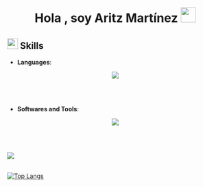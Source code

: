 <h1 align="center"><b>Hola , soy Aritz Martínez </b><img src="https://media.giphy.com/media/hvRJCLFzcasrR4ia7z/giphy.gif" width="35"></h1>

## <img src="https://media2.giphy.com/media/QssGEmpkyEOhBCb7e1/giphy.gif?cid=ecf05e47a0n3gi1bfqntqmob8g9aid1oyj2wr3ds3mg700bl&rid=giphy.gif" width ="25"><b> Skills</b>

- **Languages**:
 <p align="center">
  <a href="https://skillicons.dev">
   <img src="https://skillicons.dev/icons?i=html,css,js,java,mysql,php,symfony" />
  </a>
 </p>
 <br><br>
 
- **Softwares and Tools**:
 <p align="center">
  <a href="https://skillicons.dev">
   <img src="https://skillicons.dev/icons?i=androidstudio,eclipse,vscode,visualstudio,figma,github,gitlab,jenkins,postman,docker" />
  </a>
</p>
<br><br>

<img src="https://user-images.githubusercontent.com/73097560/115834477-dbab4500-a447-11eb-908a-139a6edaec5c.gif"><br><br>

[![Top Langs](https://github-readme-stats.vercel.app/api/top-langs/?username=aritzmmartinez&layout=compact)](https://github.com/anuraghazra/github-readme-stats)

